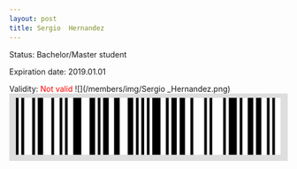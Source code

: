 ```yaml
---
layout: post
title: Sergio  Hernandez
---
```


Status: Bachelor/Master student

Expiration date: 2019.01.01

Validity: <font color="red"> Not valid</font> 
![](/members/img/Sergio _Hernandez.png)
![](/members/img/bar.png)

